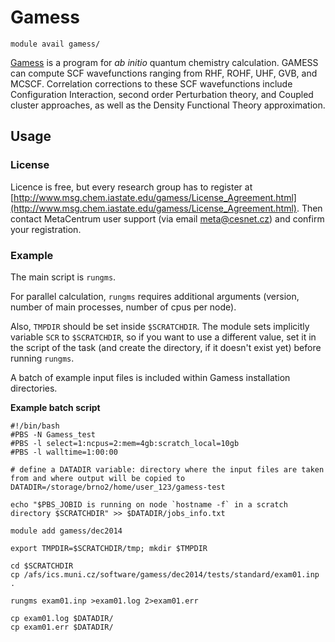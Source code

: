 # Gamess 

    module avail gamess/

[Gamess](https://www.msg.chem.iastate.edu/gamess/) is a program for *ab initio* quantum chemistry calculation. GAMESS can compute SCF wavefunctions ranging from RHF, ROHF, UHF, GVB, and MCSCF. Correlation corrections to these SCF wavefunctions include Configuration Interaction, second order Perturbation theory, and Coupled cluster approaches, as well as the Density Functional Theory approximation. 

## Usage

### License

Licence is free, but every research group has to register at [http://www.msg.chem.iastate.edu/gamess/License_Agreement.html](http://www.msg.chem.iastate.edu/gamess/License_Agreement.html). Then contact MetaCentrum user support (via email meta@cesnet.cz) and confirm your registration.

### Example

The main script is `rungms`.

For parallel calculation, `rungms` requires additional arguments (version, number of main processes, number of cpus per node).

Also, `TMPDIR` should be set inside `$SCRATCHDIR`. The module sets implicitly variable `SCR` to `$SCRATCHDIR`, so if you want to use a different value, set it in the script of the task (and create the directory, if it doesn't exist yet) before running `rungms`.

A batch of example input files is included within Gamess installation directories.

**Example batch script**

```
#!/bin/bash
#PBS -N Gamess_test
#PBS -l select=1:ncpus=2:mem=4gb:scratch_local=10gb
#PBS -l walltime=1:00:00 

# define a DATADIR variable: directory where the input files are taken from and where output will be copied to
DATADIR=/storage/brno2/home/user_123/gamess-test

echo "$PBS_JOBID is running on node `hostname -f` in a scratch directory $SCRATCHDIR" >> $DATADIR/jobs_info.txt

module add gamess/dec2014

export TMPDIR=$SCRATCHDIR/tmp; mkdir $TMPDIR

cd $SCRATCHDIR
cp /afs/ics.muni.cz/software/gamess/dec2014/tests/standard/exam01.inp .

rungms exam01.inp >exam01.log 2>exam01.err

cp exam01.log $DATADIR/
cp exam01.err $DATADIR/

```

